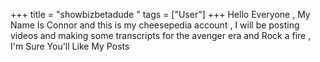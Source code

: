 +++
title = "showbizbetadude "
tags = ["User"]
+++
Hello Everyone , My Name Is Connor and this is my cheesepedia account 
, I will be posting videos and making some transcripts for the avenger era and Rock a fire 
, I'm Sure You'll Like My Posts

